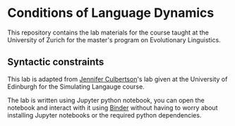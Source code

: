 # Conditions of Language Dynamics

This repository contains the lab materials for the course taught at the University of Zurich for the master's program on Evolutionary Linguistics. 

## Syntactic constraints
This lab is adapted from [Jennifer Culbertson](https://jennifer-culbertson.github.io)'s lab given at the University of Edinburgh for the Simulating Langauge course. 

The lab is written using Jupyter python notebook, you can open the notebook and interact with it using [Binder](https://mybinder.org/v2/gh/CarmenSaldana/Conditions-of-Language-Dynamics/master) without having to worry about installing Jupyter notebooks or the required python dependencies. 
